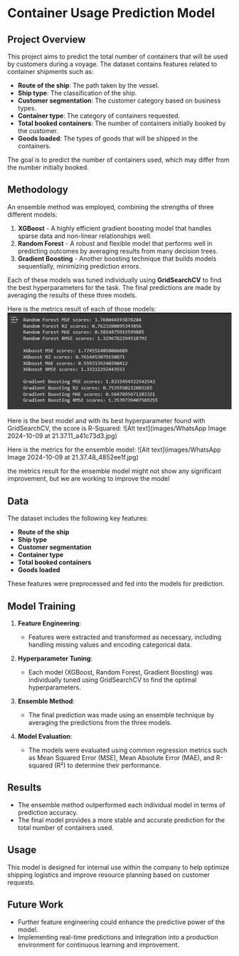 # Container Usage Prediction Model

## Project Overview

This project aims to predict the total number of containers that will be used by customers during a voyage. The dataset contains features related to container shipments such as:

- **Route of the ship**: The path taken by the vessel.
- **Ship type**: The classification of the ship.
- **Customer segmentation**: The customer category based on business types.
- **Container type**: The category of containers requested.
- **Total booked containers**: The number of containers initially booked by the customer.
- **Goods loaded**: The types of goods that will be shipped in the containers.

The goal is to predict the number of containers used, which may differ from the number initially booked.

## Methodology

An ensemble method was employed, combining the strengths of three different models:

1. **XGBoost** - A highly efficient gradient boosting model that handles sparse data and non-linear relationships well.
2. **Random Forest** - A robust and flexible model that performs well in predicting outcomes by averaging results from many decision trees.
3. **Gradient Boosting** - Another boosting technique that builds models sequentially, minimizing prediction errors.

Each of these models was tuned individually using **GridSearchCV** to find the best hyperparameters for the task. The final predictions are made by averaging the results of these three models.

Here is the metrics result of each of those models:
![Alt text](images/WhatsApp%20Image%202024-10-09%20at%2021.37.28_00b0937d.jpg)

Here is the best model and with its best hyperparameter found with GridSearchCV, the score is R-Squared:
![Alt text](images/WhatsApp Image 2024-10-09 at 21.37.11_a41c73d3.jpg)

Here is the metrics for the ensemble model:
![Alt text](images/WhatsApp Image 2024-10-09 at 21.37.48_4852ee1f.jpg)

the metrics result for the ensemble model might not show any significant improvement, but we are working to improve the model

## Data

The dataset includes the following key features:

- **Route of the ship**
- **Ship type**
- **Customer segmentation**
- **Container type**
- **Total booked containers**
- **Goods loaded**

These features were preprocessed and fed into the models for prediction.

## Model Training

1. **Feature Engineering**:
   - Features were extracted and transformed as necessary, including handling missing values and encoding categorical data.
   
2. **Hyperparameter Tuning**:
   - Each model (XGBoost, Random Forest, Gradient Boosting) was individually tuned using GridSearchCV to find the optimal hyperparameters.
   
3. **Ensemble Method**:
   - The final prediction was made using an ensemble technique by averaging the predictions from the three models.
   
4. **Model Evaluation**:
   - The models were evaluated using common regression metrics such as Mean Squared Error (MSE), Mean Absolute Error (MAE), and R-squared (R²) to determine their performance.

## Results

- The ensemble method outperformed each individual model in terms of prediction accuracy.
- The final model provides a more stable and accurate prediction for the total number of containers used.

## Usage

This model is designed for internal use within the company to help optimize shipping logistics and improve resource planning based on customer requests.

## Future Work

- Further feature engineering could enhance the predictive power of the model.
- Implementing real-time predictions and integration into a production environment for continuous learning and improvement.
